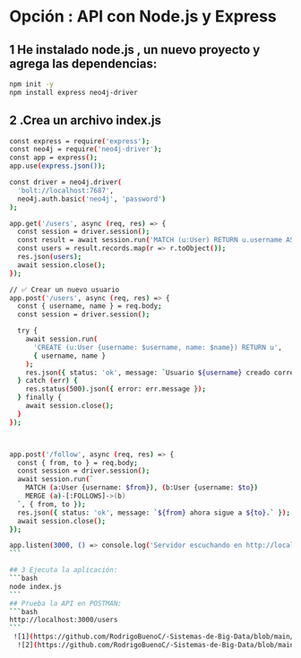 # Opción : API con Node.js y Express

## 1 He instalado node.js , un nuevo proyecto y agrega las dependencias:

```bash
npm init -y
npm install express neo4j-driver
```

## 2 .Crea un archivo index.js


````bash
const express = require('express');
const neo4j = require('neo4j-driver');
const app = express();
app.use(express.json());

const driver = neo4j.driver(
  'bolt://localhost:7687',
  neo4j.auth.basic('neo4j', 'password')
);

app.get('/users', async (req, res) => {
  const session = driver.session();
  const result = await session.run('MATCH (u:User) RETURN u.username AS username, u.name AS name');
  const users = result.records.map(r => r.toObject());
  res.json(users);
  await session.close();
});

// ✅ Crear un nuevo usuario
app.post('/users', async (req, res) => {
  const { username, name } = req.body;
  const session = driver.session();

  try {
    await session.run(
      'CREATE (u:User {username: $username, name: $name}) RETURN u',
      { username, name }
    );
    res.json({ status: 'ok', message: `Usuario ${username} creado correctamente.` });
  } catch (err) {
    res.status(500).json({ error: err.message });
  } finally {
    await session.close();
  }
});



app.post('/follow', async (req, res) => {
  const { from, to } = req.body;
  const session = driver.session();
  await session.run(`
    MATCH (a:User {username: $from}), (b:User {username: $to})
    MERGE (a)-[:FOLLOWS]->(b)
  `, { from, to });
  res.json({ status: 'ok', message: `${from} ahora sigue a ${to}.` });
  await session.close();
});

app.listen(3000, () => console.log('Servidor escuchando en http://localhost:3000'));
```

## 3 Ejecuta la aplicación:
```bash
node index.js
```
## Prueba la API en POSTMAN: 
```bash
http://localhost:3000/users
```
 ![1](https://github.com/RodrigoBuenoC/-Sistemas-de-Big-Data/blob/main/Practica2/img/1.png)
  ![2](https://github.com/RodrigoBuenoC/-Sistemas-de-Big-Data/blob/main/Practica2/img/2.png)


